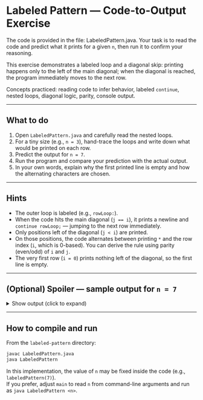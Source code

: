 # Labeled Pattern — Code-to-Output Exercise

The code is provided in the file: LabeledPattern.java. Your task is to read the code and predict what it prints for a given `n`, then run it to confirm your reasoning.

This exercise demonstrates a labeled loop and a diagonal skip: printing happens only to the left of the main diagonal; when the diagonal is reached, the program immediately moves to the next row.

Concepts practiced: reading code to infer behavior, labeled `continue`, nested loops, diagonal logic, parity, console output.

---

## What to do

1) Open `LabeledPattern.java` and carefully read the nested loops.  
2) For a tiny size (e.g., `n = 3`), hand-trace the loops and write down what would be printed on each row.  
3) Predict the output for `n = 7`.  
4) Run the program and compare your prediction with the actual output.  
5) In your own words, explain why the first printed line is empty and how the alternating characters are chosen.

---

## Hints

- The outer loop is labeled (e.g., `rowLoop:`).  
- When the code hits the main diagonal (`j == i`), it prints a newline and `continue rowLoop;` — jumping to the next row immediately.  
- Only positions left of the diagonal (`j < i`) are printed.  
- On those positions, the code alternates between printing `*` and the row index (`i`, which is 0-based). You can derive the rule using parity (even/odd) of `i` and `j`.  
- The very first row (`i = 0`) prints nothing left of the diagonal, so the first line is empty.

---

## (Optional) Spoiler — sample output for `n = 7`

<details>
<summary>Show output (click to expand)</summary>

```
 
1
*2
3*3
*4*4
5*5*5
*6*6*6
```
</details>

---

## How to compile and run

From the `labeled-pattern` directory:

```bash
javac LabeledPattern.java
java LabeledPattern
```

In this implementation, the value of `n` may be fixed inside the code (e.g., `labeledPattern(7)`).  
If you prefer, adjust `main` to read `n` from command-line arguments and run as `java LabeledPattern <n>`.